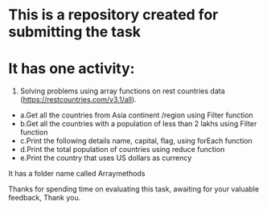 # This is a repository created for submitting the task
# It has one activity:

1. Solving problems using array functions on rest countries data (https://restcountries.com/v3.1/all).
 - a.Get all the countries from Asia continent /region using Filter function
 - b.Get all the countries with a population of less than 2 lakhs using Filter function
 - c.Print the following details name, capital, flag, using forEach function
 - d.Print the total population of countries using reduce function
 - e.Print the country that uses US dollars as currency
 
It has a folder name called Arraymethods

Thanks for spending time on evaluating this task, awaiting for your valuable feedback, Thank you.